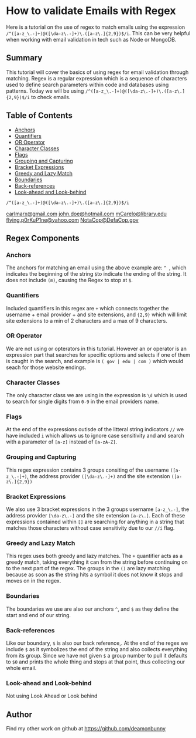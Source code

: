 # How to validate Emails with Regex

Here is a tutorial on the use of regex to match emails using the expression `/^([a-z_\.-]+)@([\da-z\.-]+)\.([a-z\.]{2,9})$/i`. This can be very helpful when working with email validation in tech such as Node or MongoDB.

## Summary

This tutorial will cover the basics of using regex for email validation through matching. Regex is a regular expression which is a sequence of characters used to define search parameters within code and databases using patterns. Today we will be using `/^([a-z_\.-]+)@([\da-z\.-]+)\.([a-z\.]{2,9})$/i` to check emails.

## Table of Contents

- [Anchors](#anchors)
- [Quantifiers](#quantifiers)
- [OR Operator](#or-operator)
- [Character Classes](#character-classes)
- [Flags](#flags)
- [Grouping and Capturing](#grouping-and-capturing)
- [Bracket Expressions](#bracket-expressions)
- [Greedy and Lazy Match](#greedy-and-lazy-match)
- [Boundaries](#boundaries)
- [Back-references](#back-references)
- [Look-ahead and Look-behind](#look-ahead-and-look-behind)

`/^([a-z_\.-]+)@([\da-z\.-]+)\.([a-z\.]{2,9})$/i`

carlmarx@gmail.com
john.doe@hotmail.com
mCarelo@library.edu
flying.p0rKuP1ne@yahoo.com
NotaCop@DefaCop.gov

## Regex Components

### Anchors

The anchors for matching an email using the above example are:
`^ `, which indicates the beginning of the string
`$`to indicate the ending of the string.
It does not include `(m)`, causing the Regex to stop at `$`.

### Quantifiers

Included quantifiers in this regex are `+` which connects together the username + email provider + and site extensions, and `{2,9}` which will limit site extensions to a min of 2 characters and a max of 9 characters.

### OR Operator
 
We are not using or opterators in this tutorial. However an or operator is an expression part that searches for specific options and selects if one of them is caught in the search, and example is `( gov | edu | com )` which would seach for those website endings.

### Character Classes

The only character class we are using in the expression is `\d` which is used to search for single digits from `0-9` in the email providers name.

### Flags

At the end of the expressions outisde of the litteral string indicators `//` we have included `i` which allows us to ignore case sensitivity and and search with a parameter of `[a-z]` instead of `[a-zA-Z]`.

### Grouping and Capturing

This regex expression contains 3 groups consiting of the username `([a-z_\.-]+)`, the address provider `([\da-z\.-]+)` and the site extension `([a-z\.]{2,9})`

### Bracket Expressions

We also use 3 bracket expressions in the 3 groups username `[a-z_\.-]`, the address provider `[\da-z\.-]` and the site extension `[a-z\.]`. Each of these expressions contained within `[]` are searching for anything in a string that matches those characters without case sensitivity due to our `//i` flag.

### Greedy and Lazy Match

This regex uses both greedy and lazy matches. The `+` quantifier acts as a greedy match, taking everything it can from the string before continuing on to the next part of the regex. The groups in the `()` are lazy matching because as soon as the string hits a symbol it does not know it stops and moves on in the regex.

### Boundaries

The boundaries we use are also our anchors `^`, and `$` as they define the start and end of our string.

### Back-references

Like our boundary, `$` is also our back reference,. At the end of the regex we include `$` as it symbolizes the end of the string and also collects everything from its group. Since we have not given `$` a group number to pull it defaults to `$0` and prints the whole thing and stops at that point, thus collecting our whole email.

### Look-ahead and Look-behind

Not using Look Ahead or Look behind

## Author

Find my other work on github at https://github.com/deamonbunny
